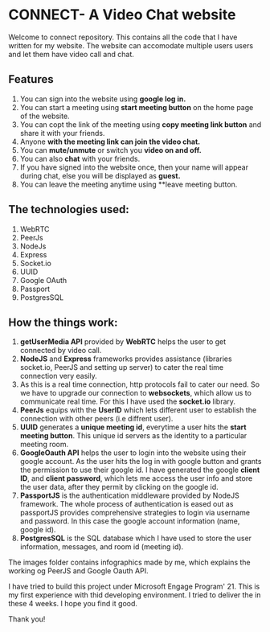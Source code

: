 # CONNECT- A Video Chat website

Welcome to connect repository. This contains all the code that I have written for my website. The website can accomodate multiple users users and let them have video call and chat.

## Features

1. You can sign into the website using **google log in.**
2. You can start a meeting using **start meeting button** on the home page of the website.
3. You can copt the link of the meeting using **copy meeting link button** and share it with your friends.
4. Anyone **with the meeting link can join the video chat.**
5. You can **mute/unmute** or switch you **video on and off.**
6. You can also **chat** with your friends.
7. If you have signed into the website once, then your name will appear during chat, else you will be displayed as **guest.**
8. You can leave the meeting anytime using **leave meeting button.

## The technologies used:

1. WebRTC
2. PeerJs
3. NodeJs
4. Express
5. Socket.io
6. UUID
7. Google OAuth
8. Passport
9. PostgresSQL

## How the things work:

1. **getUserMedia API** provided by **WebRTC** helps the user to get connected by video call.
2. **NodeJS** and **Express** frameworks provides assistance (libraries socket.io, PeerJS and setting up server) to cater the real time connection very easily. 
3. As this is a real time connection, http protocols fail to cater our need. So we have to upgrade our connection to **websockets**, which allow us to communicate real time. For this I have used the **socket.io** library.
4. **PeerJs** equips with the **UserID** which lets different user to establish the connection with other peers (i.e diffrent user).
5. **UUID** generates a **unique meeting id**, everytime a user hits the **start meeting button**. This unique id servers as the identity to a particular meeting room.
6. **GoogleOauth API** helps the user to login into the website using their google account. As the user hits the log in with google button and grants the permission to use their google id. I have generated the google **client ID**, and **client password**, which lets me access the user info and store the user data, after they permit by clicking on the google id. 
7. **PassportJS** is the authentication middleware provided by NodeJS framework. The whole process of authentication is eased out as passportJS provides comprehensive strategies to login via username and password. In this case the google account information (name, google id).
8. **PostgresSQL** is the SQL database which I have used to store the user information, messages, and room id (meeting id).

The images folder contains infographics made by me, which explains the working og PeerJS and Google Oauth API.

I have tried to build this project under Microsoft Engage Program' 21. This is my first experience with thid developing environment. I tried to deliver the in these 4 weeks. I hope you find it good.

Thank you!
